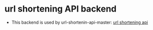 # url shortening API backend

- This backend is used by url-shortenin-api-master: [url shortening api](https://github.com/sklehti/url-shortening-api-master)
